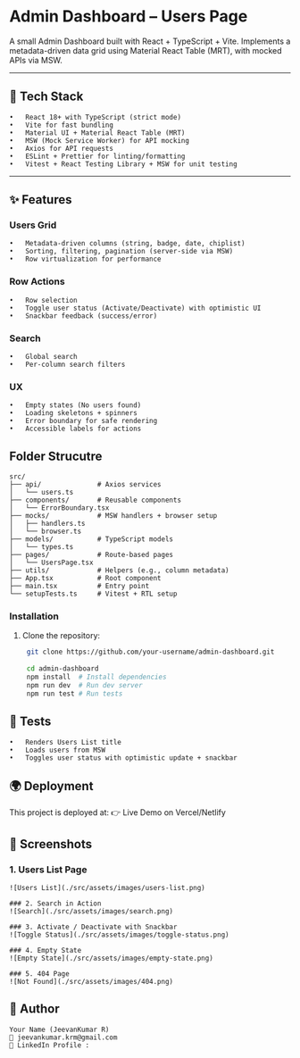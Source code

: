 
# Admin Dashboard – Users Page

A small Admin Dashboard built with React + TypeScript + Vite.
Implements a metadata-driven data grid using Material React Table (MRT), with mocked APIs via MSW.

---

## 🚀 Tech Stack

	•	React 18+ with TypeScript (strict mode)
	•	Vite for fast bundling
	•	Material UI + Material React Table (MRT)
	•	MSW (Mock Service Worker) for API mocking
	•	Axios for API requests
	•	ESLint + Prettier for linting/formatting
	•	Vitest + React Testing Library + MSW for unit testing

---

## ✨ Features

### Users Grid
	•	Metadata-driven columns (string, badge, date, chiplist)
	•	Sorting, filtering, pagination (server-side via MSW)
	•	Row virtualization for performance

### Row Actions
	•	Row selection
	•	Toggle user status (Activate/Deactivate) with optimistic UI
	•	Snackbar feedback (success/error)
### Search
	•	Global search
	•	Per-column search filters
### 	UX
	•	Empty states (No users found)
	•	Loading skeletons + spinners
	•	Error boundary for safe rendering
	•	Accessible labels for actions


## Folder Strucutre 

```
src/
├── api/              # Axios services
│   └── users.ts
├── components/       # Reusable components
│   └── ErrorBoundary.tsx
├── mocks/            # MSW handlers + browser setup
│   ├── handlers.ts
│   └── browser.ts
├── models/           # TypeScript models
│   └── types.ts
├── pages/            # Route-based pages
│   └── UsersPage.tsx
├── utils/            # Helpers (e.g., column metadata)
├── App.tsx           # Root component
├── main.tsx          # Entry point
└── setupTests.ts     # Vitest + RTL setup

```
### Installation
1. Clone the repository:
   ```bash
    git clone https://github.com/your-username/admin-dashboard.git
    
    cd admin-dashboard
    npm install  # Install dependencies
    npm run dev  # Run dev server
    npm run test # Run tests


## 🧪 Tests
	•	Renders Users List title
	•	Loads users from MSW
	•	Toggles user status with optimistic update + snackbar

## 🌍 Deployment

  This project is deployed at:
  👉 Live Demo on Vercel/Netlify

## 📸 Screenshots
### 1. Users List Page
	![Users List](./src/assets/images/users-list.png)

	### 2. Search in Action
	![Search](./src/assets/images/search.png)

	### 3. Activate / Deactivate with Snackbar
	![Toggle Status](./src/assets/images/toggle-status.png)

	### 4. Empty State
	![Empty State](./src/assets/images/empty-state.png)

	### 5. 404 Page
	![Not Found](./src/assets/images/404.png)

## 👤 Author

```
Your Name (JeevanKumar R)
📧 jeevankumar.krm@gmail.com
💼 LinkedIn Profile : 
```
